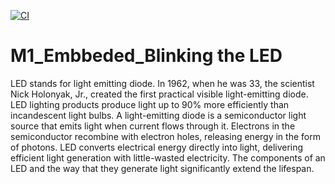 [![CI](https://github.com/BUVAN1023/M1-Embbeded_ProjectGoal/actions/workflows/main.yml/badge.svg)](https://github.com/BUVAN1023/M1-Embbeded_ProjectGoal/actions/workflows/main.yml)

# M1_Embbeded_Blinking the LED

LED stands for light emitting diode. In 1962, when he was 33, the scientist Nick Holonyak, Jr., created the first practical visible light-emitting diode. LED lighting products produce light up to 90% more efficiently than incandescent light bulbs. A light-emitting diode is a semiconductor light source that emits light when current flows through it. Electrons in the semiconductor recombine with electron holes, releasing energy in the form of photons. LED converts electrical energy directly into light, delivering efficient light generation with little-wasted electricity. The components of an LED and the way that they generate light significantly extend the lifespan. 
